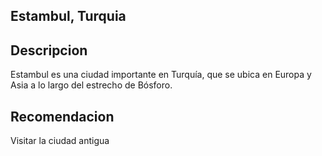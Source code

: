 ## Estambul, Turquia

## Descripcion
Estambul es una ciudad importante en Turquía, que se ubica en Europa y Asia a lo largo del estrecho de Bósforo.

## Recomendacion
Visitar la ciudad antigua